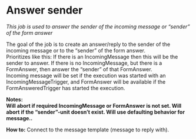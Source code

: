# Answer sender #

*This job is used to answer the sender of the incoming message or “sender” of the form answer*


The goal of the job is to create an answer/reply to the sender of the incoming message or to the “sender” of the form answer.  
Prioritizes like this: If there is an IncomingMessage then this will be the sender to answer. If there is no IncomingMessage, but there is a FormAnswer, then answer the “sender” of that FormAnswer.  
Incoming message will be set if the execution was started with an IncomingMessageTrigger, and FormAnswer will be available if the FormAnsweredTrigger has started the execution.



**Notes:  
Will abort if required IncomingMessage or FormAnswer is not set.
Will abort if the “sender”-unit doesn’t exist.
Will use defaulting behavior for message..**

**How to:**
Connect to the message template (message to reply with).
